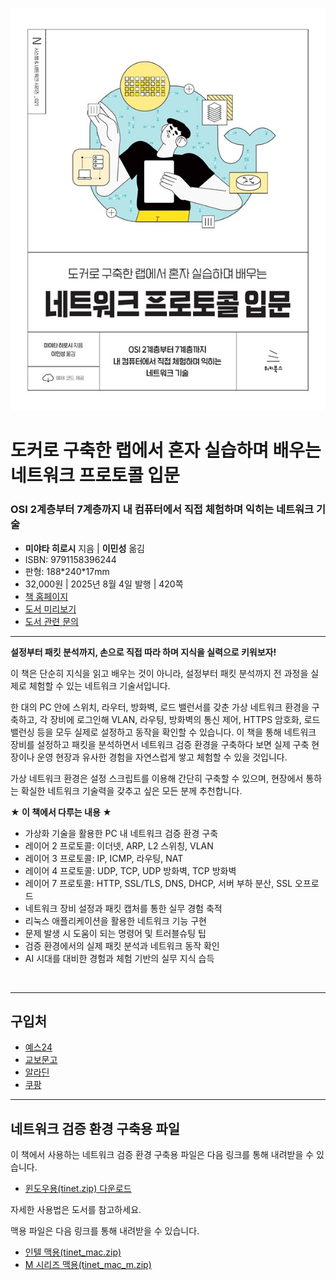 ![cover](cover.jpg)

# 도커로 구축한 랩에서 혼자 실습하며 배우는 네트워크 프로토콜 입문
### OSI 2계층부터 7계층까지 내 컴퓨터에서 직접 체험하며 익히는 네트워크 기술

- **미야타 히로시** 지음 | **이민성** 옮김
- ISBN: 9791158396244
- 판형: 188\*240\*17mm
- 32,000원 | 2025년 8월 4일 발행 | 420쪽
- [책 홈페이지](https://wikibook.co.kr/network-protocols/)
- [도서 미리보기](http://www.yes24.com/Product/Viewer/Preview/150118529)
- [도서 관련 문의](https://wikibook.co.kr/support/contact/)

---

**설정부터 패킷 분석까지, 손으로 직접 따라 하며 지식을 실력으로 키워보자!**

이 책은 단순히 지식을 읽고 배우는 것이 아니라, 설정부터 패킷 분석까지 전 과정을 실제로 체험할 수 있는 네트워크 기술서입니다.

한 대의 PC 안에 스위치, 라우터, 방화벽, 로드 밸런서를 갖춘 가상 네트워크 환경을 구축하고, 각 장비에 로그인해 VLAN, 라우팅, 방화벽의 통신 제어, HTTPS 암호화, 로드 밸런싱 등을 모두 실제로 설정하고 동작을 확인할 수 있습니다. 이 책을 통해 네트워크 장비를 설정하고 패킷을 분석하면서 네트워크 검증 환경을 구축하다 보면 실제 구축 현장이나 운영 현장과 유사한 경험을 자연스럽게 쌓고 체험할 수 있을 것입니다.

가상 네트워크 환경은 설정 스크립트를 이용해 간단히 구축할 수 있으며, 현장에서 통하는 확실한 네트워크 기술력을 갖추고 싶은 모든 분께 추천합니다.

**★ 이 책에서 다루는 내용 ★**

- 가상화 기술을 활용한 PC 내 네트워크 검증 환경 구축
- 레이어 2 프로토콜: 이더넷, ARP, L2 스위칭, VLAN
- 레이어 3 프로토콜: IP, ICMP, 라우팅, NAT
- 레이어 4 프로토콜: UDP, TCP, UDP 방화벽, TCP 방화벽
- 레이어 7 프로토콜: HTTP, SSL/TLS, DNS, DHCP, 서버 부하 분산, SSL 오프로드
- 네트워크 장비 설정과 패킷 캡처를 통한 실무 경험 축적
- 리눅스 애플리케이션을 활용한 네트워크 기능 구현
- 문제 발생 시 도움이 되는 명령어 및 트러블슈팅 팁
- 검증 환경에서의 실제 패킷 분석과 네트워크 동작 확인
- AI 시대를 대비한 경험과 체험 기반의 실무 지식 습득

&nbsp;

---

## 구입처

- [예스24](https://www.yes24.com/product/goods/150118529)
- [교보문고](https://product.kyobobook.co.kr/detail/S000217177826)
- [알라딘](https://www.aladin.co.kr/shop/wproduct.aspx?ItemId=368873406)
- [쿠팡](https://www.coupang.com/vp/products/8950556554?itemId=26181139524)

---

## 네트워크 검증 환경 구축용 파일

이 책에서 사용하는 네트워크 검증 환경 구축용 파일은 다음 링크를 통해 내려받을 수 있습니다.

- [윈도우용(tinet.zip) 다운로드](https://github.com/wikibook/network-protocols/raw/refs/heads/main/tinet.zip)

자세한 사용법은 도서를 참고하세요.

맥용 파일은 다음 링크를 통해 내려받을 수 있습니다.

- [인텔 맥용(tinet_mac.zip)](https://github.com/wikibook/network-protocols/raw/refs/heads/main/tinet_mac.zip)
- [M 시리즈 맥용(tinet_mac_m.zip)](https://github.com/wikibook/network-protocols/raw/refs/heads/main/tinet_mac_m.zip)